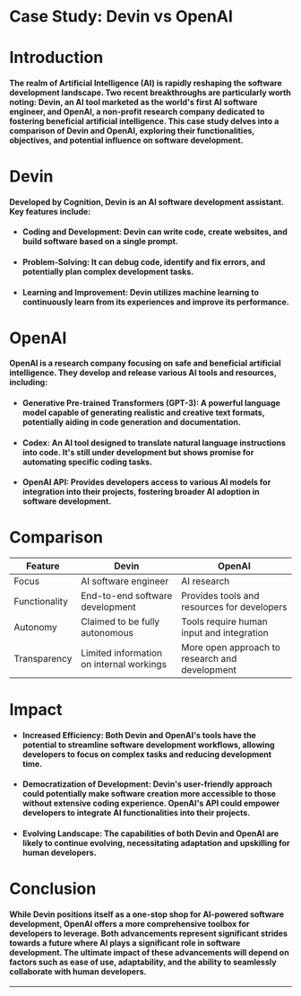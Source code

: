 # Case Study: Devin vs OpenAI 

# **Introduction**

#### The realm of Artificial Intelligence (AI) is rapidly reshaping the software development landscape. Two recent breakthroughs are particularly worth noting: Devin, an AI tool marketed as the world's first AI software engineer, and OpenAI, a non-profit research company dedicated to fostering beneficial artificial intelligence. This case study delves into a comparison of Devin and OpenAI, exploring their functionalities, objectives, and potential influence on software development.


# **Devin**

#### Developed by Cognition, Devin is an AI software development assistant. Key features include:

- #### Coding and Development: Devin can write code, create websites, and build software based on a single prompt.
- #### Problem-Solving: It can debug code, identify and fix errors, and potentially plan complex development tasks.
- #### Learning and Improvement: Devin utilizes machine learning to continuously learn from its experiences and improve its performance.



# **OpenAI**

#### OpenAI is a research company focusing on safe and beneficial artificial intelligence. They develop and release various AI tools and resources, including:

- #### Generative Pre-trained Transformers (GPT-3): A powerful language model capable of generating realistic and creative text formats, potentially aiding in code generation and documentation.
- #### Codex: An AI tool designed to translate natural language instructions into code. It's still under development but shows promise for automating specific coding tasks.
- #### OpenAI API: Provides developers access to various AI models for integration into their projects, fostering broader AI adoption in software development.



# **Comparison**

| Feature |	Devin |	OpenAI |
|--------- |---------  |--------- |
| Focus |	AI software engineer|	AI research
|Functionality|	End-to-end software development|	Provides tools and resources for developers
|Autonomy|	Claimed to be fully autonomous|	Tools require human input and integration
Transparency|	Limited information on internal workings|	More open approach to research and development



# **Impact**

- #### Increased Efficiency: Both Devin and OpenAI's tools have the potential to streamline software development workflows, allowing developers to focus on complex tasks and reducing development time.
- #### Democratization of Development: Devin's user-friendly approach could potentially make software creation more accessible to those without extensive coding experience. OpenAI's API could empower developers to integrate AI functionalities into their projects.
- #### Evolving Landscape: The capabilities of both Devin and OpenAI are likely to continue evolving, necessitating adaptation and upskilling for human developers.

# **Conclusion**

#### While Devin positions itself as a one-stop shop for AI-powered software development, OpenAI offers a more comprehensive toolbox for developers to leverage. Both advancements represent significant strides towards a future where AI plays a significant role in software development.  The ultimate impact of these advancements will depend on factors such as ease of use, adaptability, and the ability to seamlessly collaborate with human developers.
---------



